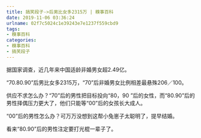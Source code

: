 ```yaml
---
title: 搞笑段子->后男比女多2315万 | 糗事百科
date: 2019-11-06 03:36:24
urlname: 02f7c5024c1e39243e7e1237f559cbd9
tags: 
- 糗事百科
categories:
- 糗事百科
- 搞笑段子
---
```

据国家调查，近几年来中国适龄非婚男女超2.49亿。

“70.80.90”后男比女多2315万，“70”后非婚男女比例相差最悬殊206／100。

供应不求怎么办？“70”后的男性把目标投向“80，90 ”后的女性，而“80.90”后的男性择偶压力更大了，他们只能等“00”后的女孩长大成人。

“00”后的男性怎么办？可万万没想到这帮小兔崽子太聪明了，提早结婚。

看来“80.90”后的男性注定要打光棍一辈子了。


